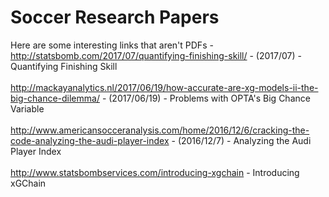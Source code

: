 # Soccer Research Papers

Here are some interesting links that aren't PDFs -<br>
http://statsbomb.com/2017/07/quantifying-finishing-skill/ - (2017/07) - Quantifying Finishing Skill<br><br>
http://mackayanalytics.nl/2017/06/19/how-accurate-are-xg-models-ii-the-big-chance-dilemma/ - (2017/06/19) - Problems with OPTA's Big Chance Variable<br><br>
http://www.americansocceranalysis.com/home/2016/12/6/cracking-the-code-analyzing-the-audi-player-index - (2016/12/7) - Analyzing the Audi Player Index<br><br>
http://www.statsbombservices.com/introducing-xgchain - Introducing xGChain

